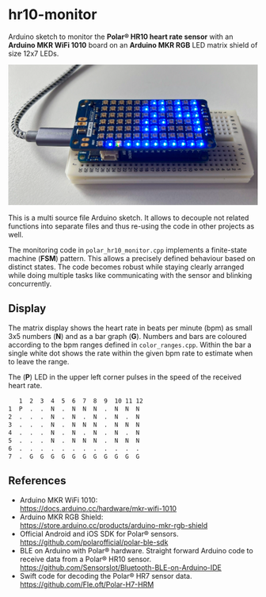 hr10-monitor
============

Arduino sketch to monitor the **Polar&reg; HR10 heart rate sensor** with an **Arduino MKR WiFi 1010** board on an **Arduino MKR RGB** LED matrix shield of size 12x7 LEDs.

![Ardurino MKR WiFi 1010 with MKR RGB shield](illustration.png?raw=true)

This is a multi source file Arduino sketch. It allows to decouple not related functions into separate files and thus re-using the code in other projects as well.

The monitoring code in `polar_hr10_monitor.cpp` implements a finite-state machine (**FSM**) pattern. This allows a precisely defined behaviour based on distinct states. The code becomes robust while staying clearly arranged while doing multiple tasks like communicating with the sensor and blinking concurrently.

Display
-------

The matrix display shows the heart rate in beats per minute (bpm) as small 3x5 numbers (**N**) and as a bar graph (**G**). Numbers and bars are coloured according to the bpm ranges defined in `color_ranges.cpp`. Within the bar a single white dot shows the rate within the given bpm rate to estimate when to leave the range.

The (**P**) LED in the upper left corner pulses in the speed of the received heart rate.

```
   1  2  3  4  5  6  7  8  9  10 11 12
1  P  .  .  N  .  N  N  N  .  N  N  N
2  .  .  .  N  .  N  .  N  .  N  .  N
3  .  .  .  N  .  N  N  N  .  N  N  N
4  .  .  .  N  .  N  .  N  .  N  .  N
5  .  .  .  N  .  N  N  N  .  N  N  N
6  .  .  .  .  .  .  .  .  .  .  .  .
7  .  G  G  G  G  G  G  G  G  G  G  G
```

References
----------
- Arduino MKR WiFi 1010:<br/>
  https://docs.arduino.cc/hardware/mkr-wifi-1010
- Arduino MKR RGB Shield:<br/>
  https://store.arduino.cc/products/arduino-mkr-rgb-shield
- Official Android and iOS SDK for Polar&reg; sensors.<br/>
  https://github.com/polarofficial/polar-ble-sdk
- BLE on Arduino with Polar&reg; hardware. Straight forward Arduino code to receive data from a Polar&reg; HR10 sensor.<br/>
  https://github.com/SensorsIot/Bluetooth-BLE-on-Arduino-IDE
- Swift code for decoding the Polar&reg; HR7 sensor data.<br/>
  https://github.com/Fle.oft/Polar-H7-HRM
